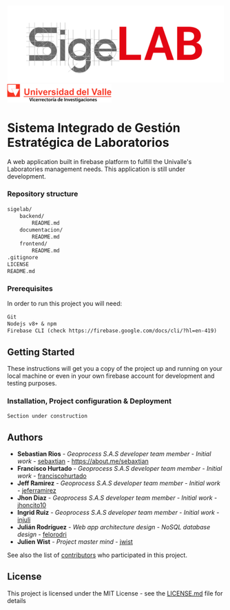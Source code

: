 ![alt text](https://github.com/siglab/sigelab/blob/develop/frontend/sigelabangular/src/assets/img/Propuesta_1_Sigelab-15.png)
<img src="https://github.com/siglab/sigelab/blob/develop/frontend/sigelabangular/src/assets/img/Logo-UV-Vice.png" width="48%">

# Sistema Integrado de Gestión Estratégica de Laboratorios

A web application built in firebase platform to fulfill the Univalle's Laboratories management needs.
This application is still under development.

### Repository structure

    sigelab/
        backend/
            README.md
        documentacion/
            README.md
        frontend/
            README.md
    .gitignore
    LICENSE
    README.md

### Prerequisites

In order to run this project you will need:

	Git
	Nodejs v8+ & npm
	Firebase CLI (check https://firebase.google.com/docs/cli/?hl=en-419)

## Getting Started

These instructions will get you a copy of the project up and running on your local machine or even in your own firebase account for development and testing purposes.

### Installation, Project configuration & Deployment

    Section under construction

## Authors

* **Sebastian Rios** - *Geoprocess S.A.S developer team member* - *Initial work* - [sebaxtian](https://github.com/sebaxtian) - https://about.me/sebaxtian
* **Francisco Hurtado** - *Geoprocess S.A.S developer team member* - *Initial work* - [franciscohurtado](https://github.com/franciscohurtado)
* **Jeff Ramirez** - *Geoprocess S.A.S developer team member* - *Initial work* - [jeferramirez](https://github.com/jeferramirez)
* **Jhon Diaz** - *Geoprocess S.A.S developer team member* - *Initial work* - [jhoncito10](https://github.com/jhoncito10)
* **Ingrid Ruiz** - *Geoprocess S.A.S developer team member* - *Initial work* - [injuli](https://github.com/injuli)
* **Julián Rodríguez** - *Web app architecture design - NoSQL database design*    - [felorodri](https://github.com/felorodri)
* **Julien Wist** - *Project master mind* - [jwist](https://github.com/jwist)

See also the list of [contributors](https://github.com/siglab/sigelab/graphs/contributors) who participated in this project.

## License

This project is licensed under the MIT License - see the [LICENSE.md](LICENSE) file for details